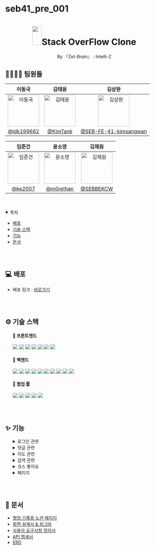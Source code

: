 # seb41_pre_001

<div align="center";>
  <h1><img src="https://user-images.githubusercontent.com/111269682/218705577-ed200b48-74fa-4f27-bd5a-9fb2e4288ddb.svg" width="30" height="60" margin="100px" />Stack OverFlow Clone</h1>
  <p>By 『Zet-Brain』 : Intelli-Z</p>
</div>


<!-- About Team Members -->
## 👨‍👩‍👧‍👦 팀원들

| 이동국 | 김태윤 | 김상완 |                                            
|:-----:|:-----:|:-----:|
| <img alt="이동국" src="https://avatars.githubusercontent.com/u/111269682?v=4" height="100" width="100"> | <img alt="김태윤" src="https://avatars.githubusercontent.com/u/38494733?v=4" height="100" width="100"> | <img alt="김상완" src="https://avatars.githubusercontent.com/u/111002190?v=4" height="100" width="100"> |
| [@ldk199662](https://github.com/ldk199662) | [@KimTank](https://github.com/KimTank) | [@SEB-FE-41-kimsangwan](https://github.com/SEB-FE-41-kimsangwan) |

| 임준건 | 윤소영 | 김채원 |
|:----:|:----:|:----:|
| <img alt="임준건" src="https://avatars.githubusercontent.com/u/73016277?v=4" height="100" width="100"> |  <img alt="윤소영" src="https://avatars.githubusercontent.com/u/111278847?v=4" height="100" width="100">   | <img alt="김채원" src="https://avatars.githubusercontent.com/u/110906211?v=4" height="100" width="100"> |
| [@ke2007](https://github.com/ke2007) | [@m0rethan](https://github.com/m0rethan) | [@SEBBEKCW](https://github.com/SEBBEKCW) |

<br />
<br />

<!-- Table of Contents -->
<details open="open">
  <summary>목차</summary>
  
  - [배포](#-배포)
  - [기술 스택](#%EF%B8%8F-기술-스택)
  - [기능](#-기능)
  - [문서](#-문서)
  
</details>

<br />
<br />

<!-- About the Project -->

<!-- Deploy -->
## 💻 배포
- 배포 링크 : [바로가기](https://kimtank.github.io/seb41_pre_depoy/)

<br />
<br />

  <!-- Tech Stack -->
## ⚙️ 기술 스택
<ul>
  
#### 🔸 프론트엔드
<img src="https://img.shields.io/badge/REACT-61DAFB?style=flat-square&logo=React&logoColor=white"> <img src="https://img.shields.io/badge/HTML5-E34F26?style=flat-square&logo=html5&logoColor=white"> <img src="https://img.shields.io/badge/CSS3-1572B6?style=flat-square&logo=css3&logoColor=white"/> <img src="https://img.shields.io/badge/JAVASCRIPT-F7DF1E?style=flat-square&logo=javascript&logoColor=black"> <img src="https://img.shields.io/badge/BOOTSTRAP-7952B3?style=flat-square&logo=bootstrap&logoColor=white"> <img src="https://img.shields.io/badge/STYLED COMPONENTS-DB7093?style=flat-square&logo=styled-components&logoColor=white"/> <img src="https://img.shields.io/badge/REDUX-764ABC?style=flat-square&logo=Redux&logoColor=purple">

#### 🔸 벡엔드
<img src="https://img.shields.io/badge/SPRING BOOT-6DB33F?style=flat-square&logo=springboot&logoColor=white"> <img src="https://img.shields.io/badge/SPRING DATA JPA-6DB33F?style=flat-square&logo=springboot&logoColor=white"> <img src="https://img.shields.io/badge/SPRING SECURITY-6DB33F?style=flat-square&logo=springboot&logoColor=white"> <img src="https://img.shields.io/badge/GRADLE-02303A?style=flat-square&logo=gradle&logoColor=white"> <img src="https://img.shields.io/badge/MYSQL-4479A1?style=flat-square&logo=mysql&logoColor=white"> <img src="https://img.shields.io/badge/JWT-000000?style=flat-square&logo=JSON Web TOkens&logoColor=white"> <img src="https://img.shields.io/badge/JAVA-007396?style=flat-square&logo=&logoColor=white"> <img src="https://img.shields.io/badge/AMAZON RDS-527FFF?style=flat-square&logo=amazon rds&logoColor=white"> <img src="https://img.shields.io/badge/AMAZON EC2-FF9900?style=flat-square&logo=amazon rds&logoColor=white"> <img src="https://img.shields.io/badge/AMAZON S3-569A31?style=flat-square&logo=amazon rds&logoColor=white">

#### 🔸 협업 툴
<img src="https://img.shields.io/badge/GITHUB-181717?style=flat-square&logo=github&logoColor=white"> <img src="https://img.shields.io/badge/POSTMAN-FF6C37?style=flat-square&logo=github&logoColor=white"> <img src="https://img.shields.io/badge/DISCORD-5865F2?style=flat-square&logo=discord&logoColor=white"> <img src="https://img.shields.io/badge/NOTION-000000?style=flat-square&logo=notion&logoColor=white"> <img src="https://img.shields.io/badge/GIT-F05032?style=flat-square&logo=git&logoColor=white">
  
</ul>

<br />
<br />

<!-- Features -->
## ✨ 기능
<ul>
<details>
  <summary>로그인 관련</summary>
 
  <ul>
  <details>
    <summary>회원가입</summary>
    <img src='https://user-images.githubusercontent.com/3222504/216039973-714ffe8a-5d7c-4d87-bcdd-9ea53071bf87.gif'>
  </details>

  <details>
    <summary>로그인</summary>
    <img src='https://user-images.githubusercontent.com/3222504/216041537-4501045c-dbf5-4cbb-a35d-8631cf03f891.gif'>
  </details>

  <details>
    <summary>로그아웃</summary>
    <img src='https://user-images.githubusercontent.com/3222504/216043783-60405bc0-ac9a-4319-9c9e-08bfbacb59f1.gif'>
  </details>

  <details>
    <summary>회원 정보 수정</summary>
    <img src='https://user-images.githubusercontent.com/3222504/216043862-28849191-6fc5-457a-aac3-51733d35c9df.gif'>
  </details>
    
  <details>
    <summary>회원 탈퇴</summary>
    <img src='https://user-images.githubusercontent.com/3222504/216044071-39ffe448-9efb-4b3f-9deb-1a69bd2d6162.gif'>
  </details>
  </ul>
</details>
<details>
  <summary>댓글 관련</summary>
 
  <ul>
  <details>
    <summary>댓글 작성</summary>
    <img src='https://user-images.githubusercontent.com/3222504/216065632-80929af6-14b9-4bde-a0ef-9b09815045a9.gif'>
  </details>

  <details>
    <summary>댓글 수정</summary>
    <img src='https://user-images.githubusercontent.com/3222504/216066874-34f336f7-fcf7-45bd-9bdd-769e824f84aa.gif'>
  </details>

  <details>
    <summary>댓글 삭제</summary>
    <img src='https://user-images.githubusercontent.com/3222504/216062206-de997141-0676-4591-b4e6-c2fcd3865b80.gif'>
  </details>
    
  <details>
    <summary>댓글 조회</summary>
    <img src='https://user-images.githubusercontent.com/3222504/216062368-4058647c-23a0-4062-b6e1-6f2fd39ac9c5.gif'>
  </details>
    
</details>
<details>
  <summary>지도 관련</summary>
 
  <ul>
  <details>
    <summary>경로, 마커 표시</summary>
    <img src='https://user-images.githubusercontent.com/3222504/216063110-28a4a0cb-7279-4e02-ae33-fc902fee5dcb.gif'>
  </details>

  <details>
    <summary>지도 내 검색</summary>
    <img src='https://user-images.githubusercontent.com/3222504/216063225-2b6898f9-c6e3-431f-87b9-3e81934fdbe8.gif'>
  </details>
    
</details>
<details>
  <summary>검색 관련</summary>
 
  <ul>
  <details>
    <summary>키워드 검색</summary>
    <img src='https://user-images.githubusercontent.com/3222504/216062561-570d7ce2-35b0-4888-bea6-29332999590a.gif'>
  </details>

  <details>
    <summary>필터링</summary>
    <img src='https://user-images.githubusercontent.com/3222504/216062661-56b307ec-3a23-425b-9c44-502f573d41b0.gif'>
  </details>
    
</details>
<details>
  <summary>코스 좋아요</summary>
 
  <ul>
  <details>
    <summary>좋아요 추가/취소</summary>
    <img src='https://user-images.githubusercontent.com/3222504/216062878-0e102b55-6966-4cfd-85c3-17324241be6b.gif'>
  </details>

  <details>
    <summary>좋아요 누른 코스 조회</summary>
    <img src='https://user-images.githubusercontent.com/3222504/216062786-92dbdcb3-6c33-4c5f-aa06-ba2afaa4fd7a.gif'>
  </details>
    
</details>
<details>
  <summary>페이지</summary>
 
  <ul>
  <details>
    <summary>쇼츠 페이지</summary>
    <img src='https://user-images.githubusercontent.com/3222504/216067837-8e461a13-77a0-4b7a-bc73-d31f854761d9.gif'>
  </details>

  <details>
    <summary>지역 페이지</summary>
    <img src='https://user-images.githubusercontent.com/3222504/216067913-c91a7ffe-933b-4ad5-8fa2-a01ba6be7878.gif'>
  </details>
    
  <details>
    <summary>계절 페이지</summary>
    <img src='https://user-images.githubusercontent.com/3222504/216068111-c5bfaa82-ee5f-48ea-b8fd-f89578923166.gif'>
  </details>
    
  <details>
    <summary>가이드 페이지</summary>
    <img src='https://user-images.githubusercontent.com/3222504/216062976-6e5d99e6-ed05-43d2-91d3-e9a561baa77f.gif'>
  </details>
    
  <details>
    <summary>코스 상세 페이지</summary>
    <img src='https://user-images.githubusercontent.com/3222504/216068011-d23381d6-710b-46f6-945e-0a45503189d9.gif'>
  </details>
    
</details>
</ul>



<br />
<br />

<!-- Documents -->
## 📓 문서
- [협업 기록용 노션 페이지](https://river-sedum-112.notion.site/Zet-Brain-Intelli-Z-bf74d8ee63814dd0a8fd8ee10e6bf653)
- [화면 설계서 & 피그마](https://river-sedum-112.notion.site/5ddd2f6ae6084efc80a71bfd80a2548c)
- [사용자 요구사항 정의서](https://river-sedum-112.notion.site/ada3bd2176aa4112946bf9a6e63880a8)
- [API 명세서](https://river-sedum-112.notion.site/a710d6b621a445109db598166a5738e7?v=74977145ec3743a387bbc9fb5a1b0432)
- [ERD](https://river-sedum-112.notion.site/a7bc7dafc0cc499d929d63b9e857fcbc)

